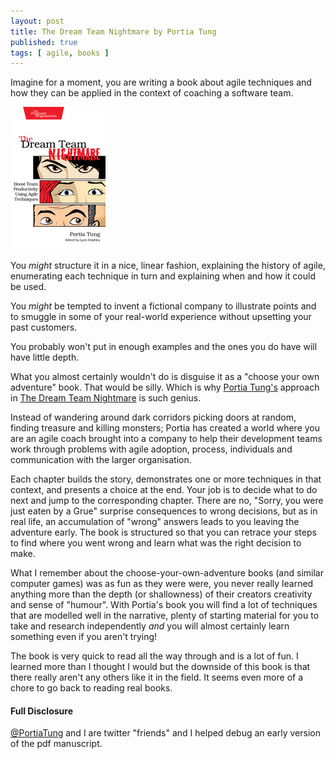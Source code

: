 ```yaml
---
layout: post
title: The Dream Team Nightmare by Portia Tung
published: true
tags: [ agile, books ]
---
```

Imagine for a moment, you are writing a book about agile techniques and 
how they can be applied in the context of coaching a software team.

![cover](/img/posts/dream-team-nightmare/ptdream_xlargecover.jpg)

You *might* structure it in a nice, linear fashion, explaining the history 
of agile, enumerating each technique in turn and explaining when and how 
it could be used. 

You *might* be tempted to invent a fictional company to illustrate points 
and to smuggle in some of your real-world experience without upsetting your 
past customers.

You probably won't put in enough examples and the ones you do have will have 
little depth.

What you almost certainly wouldn't do is disguise it as a "choose your own adventure" 
book. That would be silly. Which is why 
[Portia Tung's](https://twitter.com/portiatung) approach in 
[The Dream Team Nightmare](http://pragprog.com/book/ptdream/the-dream-team-nightmare) is 
such genius. 

Instead of wandering around dark corridors picking doors at random, finding 
treasure and killing monsters; Portia has created a world where you are an 
agile coach brought into a company to help their development teams work through 
problems with agile adoption, process, individuals and communication with the 
larger organisation. 

Each chapter builds the story, demonstrates one or more techniques in that 
context, and presents a choice at the end. Your job is to decide what to do 
next and jump to the corresponding chapter. There are no, "Sorry, you were 
just eaten by a Grue" surprise consequences to wrong decisions, but as in real 
life, an accumulation of "wrong" answers leads to you leaving the adventure 
early. The book is structured so that you can retrace your steps to find 
where you went wrong and learn what was the right decision to make.

What I remember about the choose-your-own-adventure books (and similar computer 
games) was as fun as they were were, you never really learned anything more than 
the depth (or shallowness) of their creators creativity and sense of "humour". 
With Portia's book you will find a lot of techniques that are modelled well in the 
narrative, plenty of starting material for you to take and research independently 
*and* you will almost certainly learn something even if you aren't trying! 

The book is very quick to read all the way through and is a lot of fun. I 
learned more than I thought I would but the downside of this book is that 
there really aren't any others like it in the field. It seems even more of 
a chore to go back to reading real books. 

<div class="alert alert-info">
<h4>Full Disclosure</h4>
<a href="http://twitter.com/portiatung">@PortiaTung</a> and I are twitter 
&quot;friends&quot; and I helped debug an early version of the pdf manuscript.
</div>

